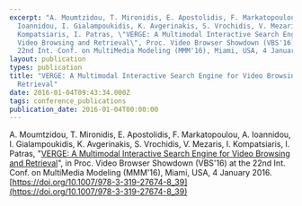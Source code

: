 ```yaml
---
excerpt: "A. Moumtzidou, T. Mironidis, E. Apostolidis, F. Markatopoulou, A.
  Ioannidou, I. Gialampoukidis, K. Avgerinakis, S. Vrochidis, V. Mezaris, I.
  Kompatsiaris, I. Patras, \"VERGE: A Multimodal Interactive Search Engine for
  Video Browsing and Retrieval\", Proc. Video Browser Showdown (VBS'16) at the
  22nd Int. Conf. on MultiMedia Modeling (MMM'16), Miami, USA, 4 January 2016."
layout: publication
types: publication
title: "VERGE: A Multimodal Interactive Search Engine for Video Browsing and
  Retrieval"
date: 2016-01-04T09:43:34.000Z
tags: conference_publications
publication_date: 2016-01-04T00:00:00
---
```

A. Moumtzidou, T. Mironidis, E. Apostolidis, F. Markatopoulou, A. Ioannidou, I. Gialampoukidis, K. Avgerinakis, S. Vrochidis, V. Mezaris, I. Kompatsiaris, I. Patras, "[VERGE: A Multimodal Interactive Search Engine for Video Browsing and Retrieval](https://www.researchgate.net/publication/282761576_VERGE_A_Multimodal_Interactive_Search_Engine_for_Video_Browsing_and_Retrieval)", in Proc. Video Browser Showdown (VBS'16) at the 22nd Int. Conf. on MultiMedia Modeling (MMM'16), Miami, USA, 4 January 2016. [https://doi.org/10.1007/978-3-319-27674-8_39](https://doi.org/10.1007/978-3-319-27674-8_39)